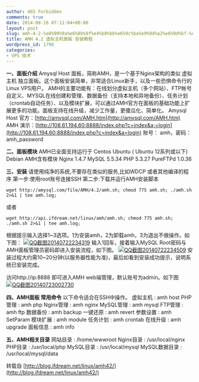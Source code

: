 ```yaml
---
author: 403 Forbidden
comments: true
date: 2014-08-16 07:11:04+00:00
layout: post
slug: amh-4-2-%e8%99%9a%e6%8b%9f%e4%b8%bb%e6%9c%ba%e9%9d%a2%e6%9d%bf-%e5%ae%89%e8%a3%85%e6%95%99%e7%a8%8b
title: AMH 4.2 虚拟主机面板 安装教程
wordpress_id: 1790
categories:
- VPS 技术
---
```

**一、面板介绍**
Amysql Host 面板，简称AMH，是一个基于Nginx架构的类似 虚拟主机 独立面板。这个面板安装简单，非常适合Linux新手，以及一些恐惧命令行的Linux VPS用户。
AMH的主要功能有：在线划分虚拟主机（多个网站）、FTP帐号自定义、MYSQL在线创建和管理、数据备份（支持本地和异地备份）、任务计划（crontab自动任务）、以及模块扩展，可以通过AMH官方在面板的基础功能上扩展更多的功能。面板支持在线升级，减少工作量，更傻瓜化、简单化。
Amysql Host 官方：[http://amysql.com/AMH.htm](http://amysql.com/AMH.htm) AMH
演示：[http://108.61.194.60:8888/index.php?c=index&a;=login](http://108.61.194.60:8888/index.php?c=index&a=login)
账号： amh，密码：amh_password

**二、面板模块**
AMH已全面支持运行于 Centos Ubuntu ( Ubuntu 12系列或以下) Debian
AMH含有模块 Nginx 1.4.7 MySQL 5.5.34 PHP 5.3.27 PureFTPd 1.0.36

**三、安装**
请使用纯净的系统,不要存在类似的服务,比如WDCP 或者其他编译的程序
第一步:使用root账号连接SSH
第二步:下载并运行AMH安装脚本
```shell
wget http://amysql.com/file/AMH/4.2/amh.sh; chmod 775 amh.sh; ./amh.sh 2>&1 | tee amh.log;
```

或者
```shell
wget http://api.ifdream.net/linux/amh/amh.sh; chmod 775 amh.sh; ./amh.sh 2>&1 | tee amh.log;
```

根据提示输入选择1~3选项。1为安装amh，2为卸载amh，3为退出不做操作。如下图：
[![QQ截图20140722234319](/uploads/2014/08/QQ截图20140722234319.png)](/uploads/2014/08/QQ截图20140722234319.png)
输入1回车，接着输入MySQL Root密码与AMH面板管理员密码即进入安装流程，如下图。
[![QQ截图20140722234509](/uploads/2014/08/QQ截图20140722234509.png)](/uploads/2014/08/QQ截图20140722234509.png)
安装过程大约需10~20分钟(以服务器性能为准)，最后如看到安装成功提示，说明系统已安装完成。

访问http://ip:8888 即可进入AMH web端管理，默认账号为admin。如下图
[![QQ截图20140723002730](/uploads/2014/08/QQ截图20140723002730.png)](/uploads/2014/08/QQ截图20140723002730.png)
 
**四、AMH面板 常用命令**
以下命令适合在SSH中操作。
虚拟主机 : amh host
PHP管理 : amh php
Nginx管理 : amh nginx
MySQL管理 : amh mysql
FTP管理 : amh ftp
数据备份 : amh backup
一键还原 : amh revert
参数设置 : amh SetParam
模块扩展 : amh module
任务计划 : amh crontab
在线升级 : amh upgrade
面板信息 : amh info

**五、AMH相关目录**
网站目录 : /home/wwwroot
Nginx目录 : /usr/local/nginx
PHP目录 : /usr/local/php
MySQL目录 : /usr/local/mysql
MySQL数据目录 : /usr/local/mysql/data

转载自 [http://blog.ifdream.net/linux/amh42/](http://blog.ifdream.net/linux/amh42/)
